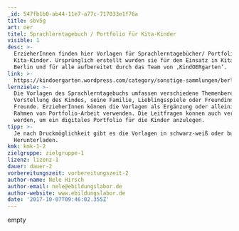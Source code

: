 ```yaml
---
_id: 547fb1b0-ab44-11e7-a77c-717033e1f76a
title: sbv5g
art: oer
titel: Sprachlerntagebuch / Portfolio für Kita-Kinder
visible: 1
desc: >-
  ErzieherInnen finden hier Vorlagen für Sprachlerntagebücher/ Portfolios für
  Kita-Kinder. Ursprünglich erstellt wurden sie für den Einsatz in Kitas in
  Berlin und für alle aufbereitet durch das Team von ‚KindOERgarten‘.
link: >-
  https://kindoergarten.wordpress.com/category/sonstige-sammlungen/berliner-sprachlernportfolio/
lernziele: >-
  Die Vorlagen des Sprachlerntagebuchs umfassen verschiedene Themenbereiche:
  Vorstellung des Kindes, seine Familie, Lieblingsspiele oder Freundinnen und
  Freunde. ErzieherInnen können die Vorlagen als Ergänzung oder alleinig im
  Rahmen von Portfolio-Arbeit verwenden. Die Leitfragen können auch verwendet
  werden, um ein digitales Portfolio für die Kinder anzulegen.
tipp: >-
  Je nach Druckmöglichkeit gibt es die Vorlagen in schwarz-weiß oder bunt zum
  Herunterladen.
kmk: kmk-1-2
zielgruppe: zielgruppe-1
lizenz: lizenz-1
dauer: dauer-2
vorbereitungszeit: vorbereitungszeit-2
author-name: Nele Hirsch
author-email: nele@ebildungslabor.de
author-website: www.ebildungslabor.de
date: '2017-10-07T09:46:02.355Z'
---
```

empty
